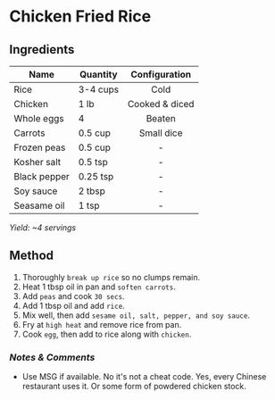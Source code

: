 # Chicken Fried Rice

## Ingredients

| Name         | Quantity | Configuration  |
| ------------ | -------- | :------------: |
| Rice         | 3-4 cups |      Cold      |
| Chicken      | 1 lb     | Cooked & diced |
| Whole eggs   | 4        |     Beaten     |
| Carrots      | 0.5 cup  |   Small dice   |
| Frozen peas  | 0.5 cup  |       -        |
| Kosher salt  | 0.5 tsp  |       -        |
| Black pepper | 0.25 tsp |       -        |
| Soy sauce    | 2 tbsp   |       -        |
| Seasame oil  | 1 tsp    |       -        |

_Yield: ~4 servings_

## Method

1. Thoroughly `break up rice` so no clumps remain.
1. Heat 1 tbsp oil in pan and `soften carrots`.
1. Add `peas` and cook `30 secs`.
1. Add 1 tbsp oil and add `rice`.
1. Mix well, then add `sesame oil, salt, pepper, and soy sauce`.
1. Fry at `high heat` and remove rice from pan.
1. Cook `egg`, then add to rice along with `chicken`.

### _Notes & Comments_

- Use MSG if available. No it's not a cheat code. Yes, every Chinese restaurant uses it. Or some form of powdered chicken stock.
